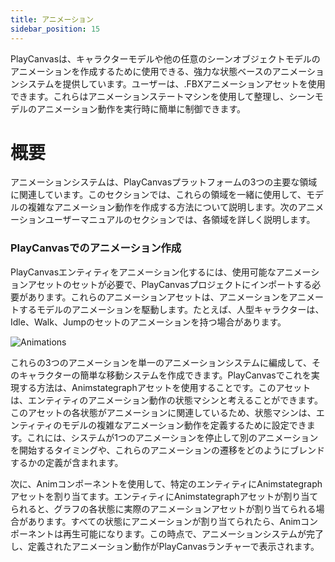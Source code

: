 ```yaml
---
title: アニメーション
sidebar_position: 15
---
```


PlayCanvasは、キャラクターモデルや他の任意のシーンオブジェクトモデルのアニメーションを作成するために使用できる、強力な状態ベースのアニメーションシステムを提供しています。ユーザーは、.FBXアニメーションアセットを使用できます。これらはアニメーションステートマシンを使用して整理し、シーンモデルのアニメーション動作を実行時に簡単に制御できます。

# 概要

アニメーションシステムは、PlayCanvasプラットフォームの3つの主要な領域に関連しています。このセクションでは、これらの領域を一緒に使用して、モデルの複雑なアニメーション動作を作成する方法について説明します。次のアニメーションユーザーマニュアルのセクションでは、各領域を詳しく説明します。

### PlayCanvasでのアニメーション作成

PlayCanvasエンティティをアニメーション化するには、使用可能なアニメーションアセットのセットが必要で、PlayCanvasプロジェクトにインポートする必要があります。これらのアニメーションアセットは、アニメーションをアニメートするモデルのアニメーションを駆動します。たとえば、人型キャラクターは、Idle、Walk、Jumpのセットのアニメーションを持つ場合があります。

![Animations][1]

これらの3つのアニメーションを単一のアニメーションシステムに編成して、そのキャラクターの簡単な移動システムを作成できます。PlayCanvasでこれを実現する方法は、Animstategraphアセットを使用することです。このアセットは、エンティティのアニメーション動作の状態マシンと考えることができます。このアセットの各状態がアニメーションに関連しているため、状態マシンは、エンティティのモデルの複雑なアニメーション動作を定義するために設定できます。これには、システムが1つのアニメーションを停止して別のアニメーションを開始するタイミングや、これらのアニメーションの遷移をどのようにブレンドするかの定義が含まれます。

次に、Animコンポーネントを使用して、特定のエンティティにAnimstategraphアセットを割り当てます。エンティティにAnimstategraphアセットが割り当てられると、グラフの各状態に実際のアニメーションアセットが割り当てられる場合があります。すべての状態にアニメーションが割り当てられたら、Animコンポーネントは再生可能になります。この時点で、アニメーションシステムが完了し、定義されたアニメーション動作がPlayCanvasランチャーで表示されます。

[1]: /images/user-manual/anim/animations.gif
